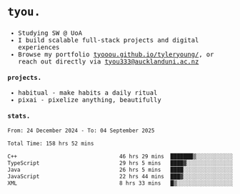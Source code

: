 ## <samp><h3>tyou.</h3></samp>
<samp>
   
   - Studying SW @ UoA
   - I build scalable full-stack projects and digital experiences
   - Browse my portfolio [tyooou.github.io/tyleryoung/](http://tyooou.github.io/tyleryoung/), or reach out directly via [tyou333@aucklanduni.ac.nz](mailto:tyou333@aucklanduni.ac.nz)

#### projects.
- habitual - make habits a daily ritual
- pixai - pixelize anything, beautifully

#### stats.
  <!--START_SECTION:waka-->

```txt
From: 24 December 2024 - To: 04 September 2025

Total Time: 158 hrs 52 mins

C++                                46 hrs 29 mins  ███████▒░░░░░░░░░░░░░░░░░   29.15 %
TypeScript                         29 hrs 5 mins   ████▓░░░░░░░░░░░░░░░░░░░░   18.24 %
Java                               26 hrs 5 mins   ████░░░░░░░░░░░░░░░░░░░░░   16.35 %
JavaScript                         22 hrs 44 mins  ███▓░░░░░░░░░░░░░░░░░░░░░   14.26 %
XML                                8 hrs 33 mins   █▒░░░░░░░░░░░░░░░░░░░░░░░   05.36 %
```

<!--END_SECTION:waka-->
</samp>
